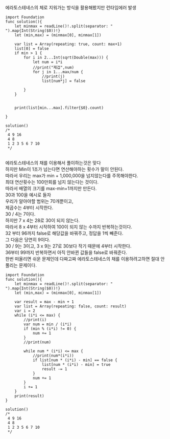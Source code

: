 에라토스테네스의 체로 지워가는 방식을 활용해봤지만 런타임에러 발생   

```
import Foundation
func solution(){
    let minmax = readLine()!.split(separator: " ").map{Int(String($0))!}
    let (min,max) = (minmax[0], minmax[1])
    
    var list = Array(repeating: true, count: max+1)
    list[0] = false
    if min > 1 {
        for i in 2...Int(sqrt(Double(max))) {
            let num = i*i
            //print("제겁",num)
            for j in 1...max/num {
                //print(j)
                list[num*j] = false
            
        }
    }
    
    
    print(list[min...max].filter{$0}.count)
    
}

solution()
/*
 4 9 16
 4 8
 1 2 3 5 6 7 10
 */


```
에라토스테네스의 채를 이용해서 풀이하는것은 맞다   
하지만 Min이 1조가 넘는다면 연산해야하는 횟수가 말이 안된다.   
따라서 우리는 max가 min + 1,000,000을 넘지않는다를 주목해야한다.   
최대 연산횟수는 100만회를 넘지 않는다는 것이다.   
따라서 배열의 크기를 max-min+1까지만 만든다.   
30과 100을 예시로 들자   
우리가 알아야할 범위는 70개뿐이고,   
제곱수는 4부터 시작한다.   
30 / 4는 7이다.   
하지만 7 x 4는 28로 30이 되지 않는다.   
따라서 8 x 4부터 시작하여 100이 되지 않는 수까지 반복하는것이다.   
32 부터 96까지 false로 해당값을 바꿔주고, 정답을 1씩 빼준다.   
그 다음은 당연히 9이다.   
30 / 9는 3이고, 3 x 9는 27로 30보다 작기 때문에 4부터 시작한다.   
36부터 99까지 반복하면서 아직 안바뀐 값들을 false로 바꿔준다.   
한번 떠올리면 쉬운 문제인데 다짜고짜 에라토스테네스의 채를 이용하려고하면 절대 안풀리는 문제이다.   

```
import Foundation
func solution(){
    let minmax = readLine()!.split(separator: " ").map{Int(String($0))!}
    let (min,max) = (minmax[0], minmax[1])
    
    var result = max - min + 1
    var list = Array(repeating: false, count: result)
    var i = 2
    while (i*i <= max) {
        //print(i)
        var num = min / (i*i)
        if (min % (i*i) != 0) {
            num += 1
        }
        //print(num)
        
        while num * (i*i) <= max {
            //print(num*(i*i))
            if list[num * (i*i) - min] == false {
                list[num * (i*i) - min] = true
                result -= 1
            }
            num += 1
        }
        i += 1
    }
    print(result)
}

solution()
/*
 4 9 16
 4 8
 1 2 3 5 6 7 10
 */

```
